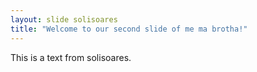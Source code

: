 ```yaml
---
layout: slide solisoares
title: "Welcome to our second slide of me ma brotha!"
---
```

This is a text from solisoares.
